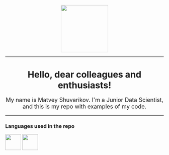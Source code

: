 <p></p>
<div id="header" align="center">
<img src="https://functionup.org/wp-content/uploads/2023/02/DataScientist_FeatureImage-1024x683-1.png" width="150"/>
</div>
<hr/>
<h1 style="text-align: center">Hello, dear colleagues and enthusiasts!</h1>
<p style="font-size: 18px; text-align: center">My name is Matvey Shuvarikov. I'm a Junior Data Scientist, and this is my repo with examples of my code.
</p>
<hr/>
<h3>Languages used in the repo</h3>
<img src="https://splunkable.com/wp-content/uploads/2023/03/Python-Symbol-300x169.png" width="50" height="50"/>
<img src="https://upload.wikimedia.org/wikipedia/commons/thumb/1/1b/R_logo.svg/1024px-R_logo.svg.png" width="50" height="50"/>

